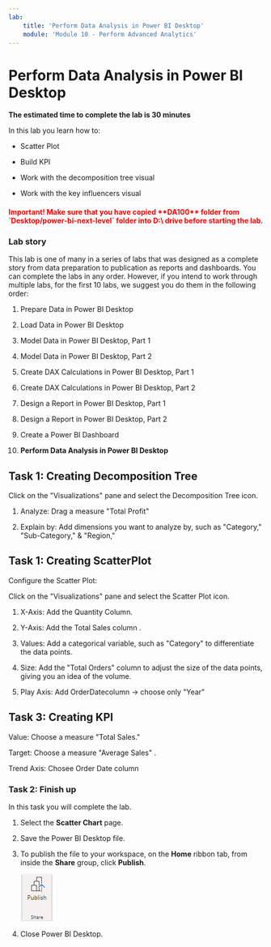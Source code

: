 ```yaml
---
lab:
    title: 'Perform Data Analysis in Power BI Desktop'
    module: 'Module 10 - Perform Advanced Analytics'
---
```



# **Perform Data Analysis in Power BI Desktop**

**The estimated time to complete the lab is 30 minutes**

In this lab you learn how to:

- Scatter Plot 

- Build KPI

- Work with the decomposition tree visual

- Work with the key influencers visual


<h4><span style="color:red;">Important! Make sure that you have copied **DA100** folder from `Desktop/power-bi-next-level` folder into D:\ drive before starting the lab.</span></h4>


### **Lab story**

This lab is one of many in a series of labs that was designed as a complete story from data preparation to publication as reports and dashboards. You can complete the labs in any order. However, if you intend to work through multiple labs, for the first 10 labs, we suggest you do them in the following order:

1. Prepare Data in Power BI Desktop

2. Load Data in Power BI Desktop

3. Model Data in Power BI Desktop, Part 1

4. Model Data in Power BI Desktop, Part 2

5. Create DAX Calculations in Power BI Desktop, Part 1

6. Create DAX Calculations in Power BI Desktop, Part 2

7. Design a Report in Power BI Desktop, Part 1

8. Design a Report in Power BI Desktop, Part 2

9. Create a Power BI Dashboard

10. **Perform Data Analysis in Power BI Desktop**



## Task 1: Creating Decomposition Tree

Click on the "Visualizations" pane and select the Decomposition Tree icon.

1. Analyze: Drag a measure "Total Profit" 

2. Explain by: Add dimensions you want to analyze by, such as "Category," "Sub-Category," & "Region," 


## Task 1: Creating ScatterPlot

Configure the Scatter Plot:

Click on the "Visualizations" pane and select the Scatter Plot icon.

1. X-Axis: Add the Quantity Column.

2. Y-Axis: Add the Total Sales column .

3. Values: Add a categorical variable, such as "Category" to differentiate the data points.

4. Size: Add the "Total Orders" column to adjust the size of the data points, giving you an idea of the volume.

5. Play Axis: Add OrderDatecolumn -> choose only "Year"

## Task 3: Creating KPI

Value: Choose a measure "Total Sales."

Target: Choose a measure "Average Sales" .

Trend Axis:  Chosee Order Date column

### **Task 2: Finish up**

In this task you will complete the lab.

1. Select the **Scatter Chart** page.

2. Save the Power BI Desktop file.

3. To publish the file to your workspace, on the **Home** ribbon tab, from inside the **Share** group, click **Publish**.

	![Picture 23](Linked_image_Files/10-perform-data-analysis-in-power-bi-desktop_image46.png)

4.  Close Power BI Desktop.
